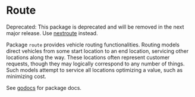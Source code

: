 # Route

Deprecated: This package is deprecated and will be removed in the next major release.
Use [nextroute][nextroute] instead.

Package `route` provides vehicle routing functionalities. Routing models direct
vehicles from some start location to an end location, servicing other locations
along the way. These locations often represent customer requests, though they
may logically correspond to any number of things. Such models attempt to
service all locations optimizing a value, such as minimizing cost.

See [godocs][godocs] for package docs.

[godocs]: https://pkg.go.dev/github.com/nextmv-io/sdk/route
[nextroute]: https://pkg.go.dev/github.com/nextmv-io/sdk/nextroute
